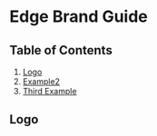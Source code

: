 # Edge Brand Guide

## Table of Contents
1. [Logo](#Logo)
2. [Example2](#example2)
3. [Third Example](#third-example)

## Logo
